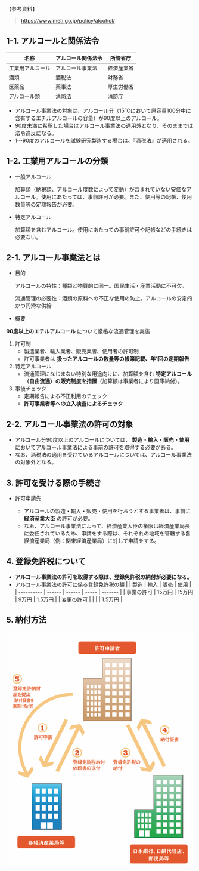 【参考資料】

> https://www.meti.go.jp/policy/alcohol/

## 1-1. アルコールと関係法令

| 名称             | アルコール関係法令 | 所管省庁   |
| ---------------- | ------------------ | ---------- |
| 工業用アルコール | アルコール事業法   | 経済産業省 |
| 酒類             | 酒税法             | 財務省     |
| 医薬品           | 薬事法             | 厚生労働省 |
| アルコール類     | 消防法             | 消防庁     |

- アルコール事業法の対象は、アルコール分（15℃において原容量100分中に含有するエチルアルコールの容量）が90度以上のアルコール。
- 90度未満に希釈した場合はアルコール事業法の適用外となり、そのままでは法令違反になる。
- 1～90度のアルコールを試験研究製造する場合は、『酒税法』が適用される。

## 1-2. 工業用アルコールの分類

- 一般アルコール

  加算額（納税額、アルコール度数によって変動）が含まれていない安価なアルコール。使用にあたっては、事前許可が必要。また、使用等の記帳、使用数量等の定期報告が必要。
- 特定アルコール

  加算額を含むアルコール。使用にあたっての事前許可や記帳などの手続きは必要ない。

## 2-1. アルコール事業法とは

- 目的

  アルコールの特性：種類と物質的に同一。国民生活・産業活動に不可欠。

  流通管理の必要性：酒類の原料への不正な使用の防止。アルコールの安定的かつ円滑な供給
- 概要

**90度以上のエチルアルコール** について厳格な流通管理を実施

1. 許可制
   - 製造業者、輸入業者、販売業者、使用者の許可制
   - 許可事業者は **扱ったアルコールの数量等の帳簿記載、年1回の定期報告**
2. 特定アルコール
   - 流通管理になじまない特別な用途向けに、加算額を含む **特定アルコール（自由流通）の販売制度を措置**（加算額は事業者により国庫納付）。
3. 事後チェック
   - 定期報告による不正利用のチェック
   - **許可事業者等への立入検査によるチェック**

## 2-2. アルコール事業法の許可の対象

- アルコール分90度以上のアルコールについては、 **製造・輸入・販売・使用** においてアルコール事業法による事前の許可を取得する必要がある。
- なお、酒税法の適用を受けているアルコールについては、アルコール事業法の対象外となる。

## 3. 許可を受ける際の手続き

- 許可申請先

  - アルコールの製造・輸入・販売・使用を行おうとする事業者は、事前に **経済産業大臣** の許可が必要。
  - なお、アルコール事業法によって、経済産業大臣の権限は経済産業局長に委任されているため、申請をする際は、それぞれの地域を管轄する各経済産業局（例：関東経済産業局）に対して申請をする。

## 4. 登録免許税について

- **アルコール事業法の許可を取得する際は、登録免許税の納付が必要になる。**
- アルコール事業法の許可に係る登録免許税の額
  |            | 製造   | 輸入   | 販売  | 使用    |
  | ---------- | ------ | ------ | ----- | ------- |
  | 事業の許可 | 15万円 | 15万円 | 9万円 | 1.5万円 |
  | 変更の許可 |        |        |       | 1.5万円 |

## 5. 納付方法

![1744790985112](image/アルコール事業法/1744790985112.png)
